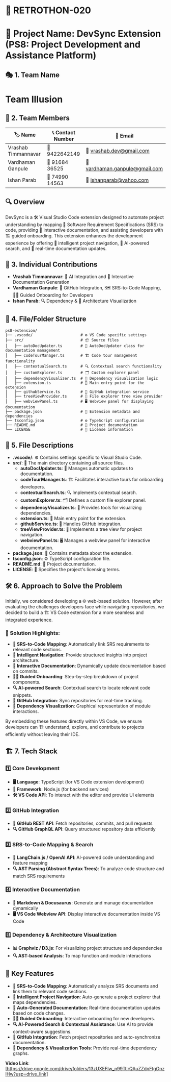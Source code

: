 # 🚀 RETROTHON-020
# 📌 Project Name: DevSync Extension (PS8: Project Development and Assistance Platform)

## 🎭 1. Team Name
# Team Illusion

## 👥 2. Team Members
| 🏷 Name | 📞 Contact Number | 📧 Email |
|------|---------------|-------|
| Vrashab Timmannavar | 📱 9422642149 | 📩 vrashab.dev@gmail.com |
| Vardhaman Ganpule | 📱 91684 36525 | 📩 vardhaman.ganpule@gmail.com |
| Ishan Parab | 📱 74990 14563 | 📩 ishanparab@yahoo.com |

## 🔍 Overview

DevSync is a 🛠 Visual Studio Code extension designed to automate project understanding by mapping 📜 Software Requirement Specifications (SRS) to code, providing 📖 interactive documentation, and assisting developers with 🏗 guided onboarding. This extension enhances the development experience by offering 🧭 intelligent project navigation, 🤖 AI-powered search, and 🔄 real-time documentation updates.

## 👤 3. Individual Contributions
- **Vrashab Timmannavar**: 🤖 AI Integration and 📜 Interactive Documentation Generation
- **Vardhaman Ganpule**: 🔗 GitHub Integration, 🗺 SRS-to-Code Mapping, 👨‍🏫 Guided Onboarding for Developers
- **Ishan Parab**: 🔍 Dependency & 🎨 Architecture Visualization

## 📂 4. File/Folder Structure
```
ps8-extension/
├── .vscode/                     # ⚙️ VS Code specific settings
├── src/                         # 📦 Source files
│   ├── autoDocUpdater.ts        # 🔄 AutoDocUpdater class for documentation management
│   ├── codeTourManager.ts       # 🏗 Code tour management functionality
│   ├── contextualSearch.ts      # 🔍 Contextual search functionality
│   ├── customExplorer.ts        # 🗂 Custom explorer panel
│   ├── dependencyVisualizer.ts  # 🎨 Dependency visualization logic
│   ├── extension.ts             # 🎯 Main entry point for the extension
│   ├── githubService.ts         # 🔗 GitHub integration service
│   ├── treeViewProvider.ts      # 🌲 File explorer tree view provider
│   ├── webviewPanel.ts          # 🖥 Webview panel for displaying documentation
├── package.json                 # 📜 Extension metadata and dependencies
├── tsconfig.json                # ⚙️ TypeScript configuration
├── README.md                    # 📖 Project documentation
└── LICENSE                      # 📝 License information
```

## 📑 5. File Descriptions

- **.vscode/**: ⚙️ Contains settings specific to Visual Studio Code.
- **src/**: 📂 The main directory containing all source files.
  - **autoDocUpdater.ts**: 🔄 Manages automatic updates to documentation.
  - **codeTourManager.ts**: 🏗 Facilitates interactive tours for onboarding developers.
  - **contextualSearch.ts**: 🔍 Implements contextual search.
  - **customExplorer.ts**: 🗂 Defines a custom file explorer panel.
  - **dependencyVisualizer.ts**: 🎨 Provides tools for visualizing dependencies.
  - **extension.ts**: 🎯 Main entry point for the extension.
  - **githubService.ts**: 🔗 Handles GitHub integration.
  - **treeViewProvider.ts**: 🌲 Implements a tree view for project navigation.
  - **webviewPanel.ts**: 🖥 Manages a webview panel for interactive documentation.
- **package.json**: 📜 Contains metadata about the extension.
- **tsconfig.json**: ⚙️ TypeScript configuration file.
- **README.md**: 📖 Project documentation.
- **LICENSE**: 📝 Specifies the project's licensing terms.

## 🛠 6. Approach to Solve the Problem

Initially, we considered developing a 🌐 web-based solution. However, after evaluating the challenges developers face while navigating repositories, we decided to build a 🏗 VS Code extension for a more seamless and integrated experience.

### 🎯 Solution Highlights:
- **📜 SRS-to-Code Mapping**: Automatically link SRS requirements to relevant code sections.
- **🧭 Intelligent Navigation**: Provide structured insights into project architecture.
- **📖 Interactive Documentation**: Dynamically update documentation based on commits.
- **👨‍🏫 Guided Onboarding**: Step-by-step breakdown of project components.
- **🔍 AI-powered Search**: Contextual search to locate relevant code snippets.
- **🔗 GitHub Integration**: Sync repositories for real-time tracking.
- **🎨 Dependency Visualization**: Graphical representation of module interactions.

By embedding these features directly within VS Code, we ensure developers can 🏗 understand, explore, and contribute to projects efficiently without leaving their IDE.

## 🏗 7. Tech Stack

### 1️⃣ Core Development
- **🖥 Language**: TypeScript (for VS Code extension development)
- **🚀 Framework**: Node.js (for backend services)
- **🛠 VS Code API**: To interact with the editor and provide UI elements

### 2️⃣ GitHub Integration
- **🔗 GitHub REST API**: Fetch repositories, commits, and pull requests
- **🔍 GitHub GraphQL API**: Query structured repository data efficiently

### 3️⃣ SRS-to-Code Mapping & Search
- **🧠 LangChain.js / OpenAI API**: AI-powered code understanding and feature mapping
- **🔍 AST Parsing (Abstract Syntax Trees)**: To analyze code structure and match SRS requirements

### 4️⃣ Interactive Documentation
- **📜 Markdown & Docusaurus**: Generate and manage documentation dynamically
- **🖥 VS Code Webview API**: Display interactive documentation inside VS Code

### 5️⃣ Dependency & Architecture Visualization
- **📊 Graphviz / D3.js**: For visualizing project structure and dependencies
- **🔍 AST-based Analysis**: To map function and module interactions

## 🚀 Key Features

- **📜 SRS-to-Code Mapping**: Automatically analyze SRS documents and link them to relevant code sections.
- **🧭 Intelligent Project Navigation**: Auto-generate a project explorer that maps dependencies.
- **📖 Auto-Generated Documentation**: Real-time documentation updates based on code changes.
- **👨‍🏫 Guided Onboarding**: Interactive onboarding for new developers.
- **🔍 AI-Powered Search & Contextual Assistance**: Use AI to provide context-aware suggestions.
- **🔗 GitHub Integration**: Fetch project repositories and auto-synchronize documentation.
- **🎨 Dependency & Visualization Tools**: Provide real-time dependency graphs.

**Video Link**:[https://drive.google.com/drive/folders/13zUXEFIw_n99TtlrQAuZZdpFtgOnzIHw?usp=drive_link]

